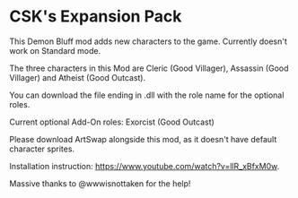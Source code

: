 # CSK's Expansion Pack

This Demon Bluff mod adds new characters to the game. Currently doesn't work on Standard mode.

The three characters in this Mod are Cleric (Good Villager), Assassin (Good Villager) and Atheist (Good Outcast).

You can download the file ending in .dll with the role name for the optional roles.

Current optional Add-On roles:
Exorcist (Good Outcast)

Please download ArtSwap alongside this mod, as it doesn't have default character sprites.

Installation instruction: https://www.youtube.com/watch?v=llR_xBfxM0w.

Massive thanks to @wwwisnottaken for the help!
